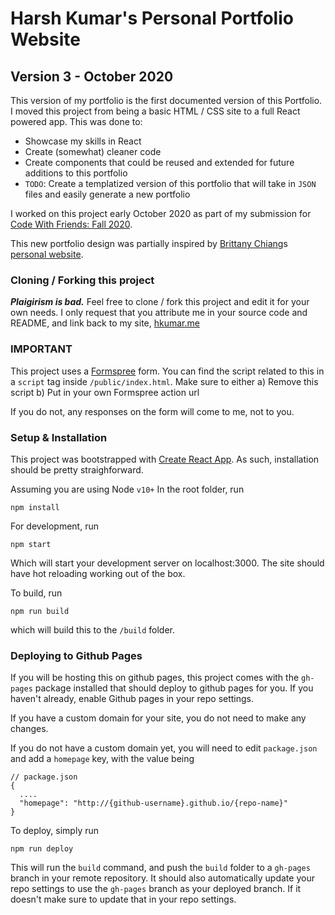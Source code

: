 # Harsh Kumar's Personal Portfolio Website

## Version 3 - October 2020

This version of my portfolio is the first documented version of this Portfolio. I moved this project from being a basic HTML / CSS site to a full React powered app.
This was done to:
  - Showcase my skills in React
  - Create (somewhat) cleaner code 
  - Create components that could be reused and extended for future additions to this portfolio
  - `TODO`: Create a templatized version of this portfolio that will take in `JSON` files and easily generate a new portfolio
  
I worked on this project early October 2020 as part of my submission for [Code With Friends: Fall 2020](https://codewithfriends.io/events/cwf-fall-2020/).

This new portfolio design was partially inspired by [Brittany Chiang](https://github.com/bchiang7)s [personal website](https://brittanychiang.com/).

### Cloning / Forking this project

__*Plaigirism is bad.*__ Feel free to clone / fork this project and edit it for your own needs. I only request that you attribute me in your source code and README, and link back to my site, [hkumar.me](https://www.hkumar.me)

### IMPORTANT
This project uses a [Formspree](https://formspree.io) form. You can find the script related to this in a `script` tag inside `/public/index.html`. Make sure to either
  a) Remove this script
  b) Put in your own Formspree action url
  
If you do not, any responses on the form will come to me, not to you.

### Setup & Installation

This project was bootstrapped with [Create React App](https://github.com/facebook/create-react-app). As such, installation should be pretty straighforward. 

Assuming you are using Node `v10+`
In the root folder, run
```
npm install
```

For development, run
```
npm start
```
Which will start your development server on localhost:3000. The site should have hot reloading working out of the box.

To build, run
```
npm run build
```
which will build this to the `/build` folder.

### Deploying to Github Pages
If you will be hosting this on github pages, this project comes with the `gh-pages` package installed that should deploy to github pages for you.
If you haven't already, enable Github pages in your repo settings. 

If you have a custom domain for your site, you do not need to make any changes.

If you do not have a custom domain yet, you will need to edit `package.json` and add a `homepage` key, with the value being
```
// package.json
{
  ....
  "homepage": "http://{github-username}.github.io/{repo-name}"
}

```

To deploy, simply run
```
npm run deploy
```

This will run the `build` command, and push the `build` folder to a `gh-pages` branch in your remote repository. It should also automatically update your repo settings to use the `gh-pages` branch as your deployed branch. If it doesn't make sure to update that in your repo settings.
